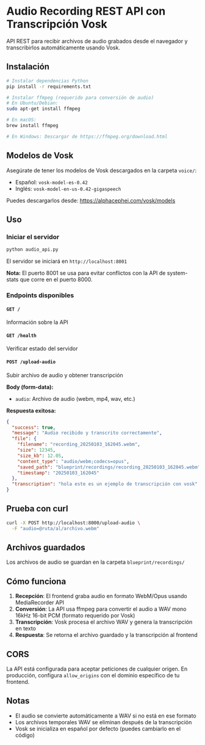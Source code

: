 # Audio Recording REST API con Transcripción Vosk

API REST para recibir archivos de audio grabados desde el navegador y transcribirlos automáticamente usando Vosk.

## Instalación

```bash
# Instalar dependencias Python
pip install -r requirements.txt

# Instalar ffmpeg (requerido para conversión de audio)
# En Ubuntu/Debian:
sudo apt-get install ffmpeg

# En macOS:
brew install ffmpeg

# En Windows: Descargar de https://ffmpeg.org/download.html
```

## Modelos de Vosk

Asegúrate de tener los modelos de Vosk descargados en la carpeta `voice/`:
- Español: `vosk-model-es-0.42`
- Inglés: `vosk-model-en-us-0.42-gigaspeech`

Puedes descargarlos desde: https://alphacephei.com/vosk/models

## Uso

### Iniciar el servidor

```bash
python audio_api.py
```

El servidor se iniciará en `http://localhost:8001`

**Nota:** El puerto 8001 se usa para evitar conflictos con la API de system-stats que corre en el puerto 8000.

### Endpoints disponibles

#### `GET /`
Información sobre la API

#### `GET /health`
Verificar estado del servidor

#### `POST /upload-audio`
Subir archivo de audio y obtener transcripción

**Body (form-data):**
- `audio`: Archivo de audio (webm, mp4, wav, etc.)

**Respuesta exitosa:**
```json
{
  "success": true,
  "message": "Audio recibido y transcrito correctamente",
  "file": {
    "filename": "recording_20250103_162045.webm",
    "size": 12345,
    "size_kb": 12.05,
    "content_type": "audio/webm;codecs=opus",
    "saved_path": "blueprint/recordings/recording_20250103_162045.webm",
    "timestamp": "20250103_162045"
  },
  "transcription": "hola este es un ejemplo de transcripción con vosk"
}
```

## Prueba con curl

```bash
curl -X POST http://localhost:8000/upload-audio \
  -F "audio=@ruta/al/archivo.webm"
```

## Archivos guardados

Los archivos de audio se guardan en la carpeta `blueprint/recordings/`

## Cómo funciona

1. **Recepción**: El frontend graba audio en formato WebM/Opus usando MediaRecorder API
2. **Conversión**: La API usa ffmpeg para convertir el audio a WAV mono 16kHz 16-bit PCM (formato requerido por Vosk)
3. **Transcripción**: Vosk procesa el archivo WAV y genera la transcripción en texto
4. **Respuesta**: Se retorna el archivo guardado y la transcripción al frontend

## CORS

La API está configurada para aceptar peticiones de cualquier origen. En producción, configura `allow_origins` con el dominio específico de tu frontend.

## Notas

- El audio se convierte automáticamente a WAV si no está en ese formato
- Los archivos temporales WAV se eliminan después de la transcripción
- Vosk se inicializa en español por defecto (puedes cambiarlo en el código)
